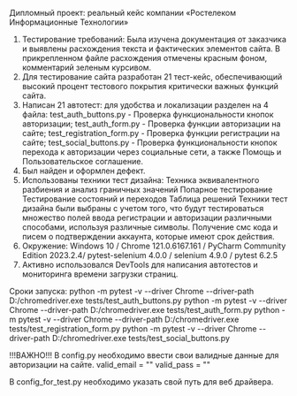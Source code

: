 Дипломный проект: реальный кейс компании «Ростелеком Информационные Технологии»

1. Тестирование требований: Была изучена документация от заказчика и выявлены расхождения  текста и фактических элементов сайта. В прикрепленном файле расхождения отмечены красным фоном, комментарий зеленым курсивом.
2. Для тестирование сайта разработан 21 тест-кейс, обеспечивающий высокий процент тестового покрытия критически важных функций сайта.
3. Написан 21 автотест: для удобства и локализации разделен на 4 файла:
  test_auth_buttons.py - Проверка функциональности кнопок авторизации;
  test_auth_form.py - Проверка функции авторизации на сайте;
  test_registration_form.py - Проверка функции регистрации на сайте;
  test_social_buttons.py - Проверка функциональности кнопок перехода к авторизации через      социальные сети, а также Помощь и Пользовательское соглашение.
4. Был найден и оформлен дефект.
5. Использованы техники тест дизайна:
   Техника эквивалентного разбиения и анализ граничных значений
   Попарное тестирование
   Тестирование состояний и переходов
   Таблица решений
Техники тест дизайна были выбраны с учетом того, что будут тестироваться множество полей ввода регистрации и авторизации различными способами, используя различные символы. Получение смс кода и писем о подтверждении аккаунта, которые имеют срок действия.
6. Окружение: Windows 10 / Chrome 121.0.6167.161 / PyCharm Community Edition 2023.2.4/ pytest-selenium 4.0.0 / selenium 4.9.0 / pytest 6.2.5
7. Активно использовался DevTools для написания автотестов и мониторинга времени загрузки страниц.

Сроки запуска:
python -m pytest -v --driver Chrome --driver-path D:/chromedriver.exe tests/test_auth_buttons.py
python -m pytest -v --driver Chrome --driver-path D:/chromedriver.exe tests/test_auth_form.py
python -m pytest -v --driver Chrome --driver-path D:/chromedriver.exe tests/test_registration_form.py
python -m pytest -v --driver Chrome --driver-path D:/chromedriver.exe tests/test_social_buttons.py

!!!ВАЖНО!!!
В config.py необходимо ввести свои валидные данные для авторизации на сайте.
valid_email = ""
valid_pass = ""

В config_for_test.py необходимо указать свой путь для веб драйвера.  
   
